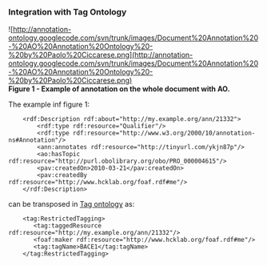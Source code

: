 ### Integration with Tag Ontology ###

![http://annotation-ontology.googlecode.com/svn/trunk/images/Document%20Annotation%20-%20AO%20Annotation%20Ontology%20-%20by%20Paolo%20Ciccarese.png](http://annotation-ontology.googlecode.com/svn/trunk/images/Document%20Annotation%20-%20AO%20Annotation%20Ontology%20-%20by%20Paolo%20Ciccarese.png)<br />
<b>Figure 1 - Example of annotation on the whole document with AO.</b>

The example inf figure 1:

```
    <rdf:Description rdf:about="http://my.example.org/ann/21332">
        <rdf:type rdf:resource="Qualifier"/>
        <rdf:type rdf:resource="http://www.w3.org/2000/10/annotation-ns#Annotation"/>
        <ann:annotates rdf:resource="http://tinyurl.com/ykjn87p"/>
        <ao:hasTopic rdf:resource="http://purl.obolibrary.org/obo/PRO_000004615"/>
        <pav:createdOn>2010-03-21</pav:createdOn>
        <pav:createdBy rdf:resource="http://www.hcklab.org/foaf.rdf#me"/>
    </rdf:Description> 
```

can be transposed in [Tag ontology](http://www.holygoat.co.uk/projects/tags/) as:

```
    <tag:RestrictedTagging>
       <tag:taggedResource rdf:resource="http://my.example.org/ann/21332"/>
       <foaf:maker rdf:resource="http://www.hcklab.org/foaf.rdf#me"/>
       <tag:tagName>BACE1</tag:tagName>
    </tag:RestrictedTagging>
```
